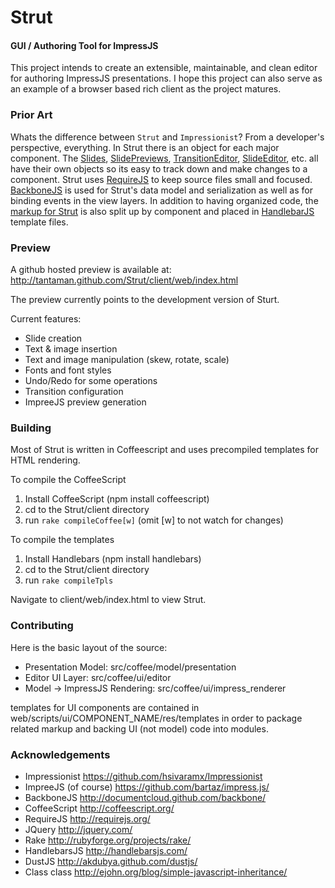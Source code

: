 Strut
=======

#### GUI / Authoring Tool for ImpressJS ####

This project intends to create an extensible, maintainable, and clean editor for authoring ImpressJS presentations.
I hope this project can also serve as an example of a browser based rich client as the project matures.

### Prior Art ###

Whats the difference between ```Strut``` and ```Impressionist```?
From a developer's perspective, everything.  In Strut there is an object for each major component.  The 
[Slides](https://github.com/tantaman/Strut/blob/master/client/src/coffee/model/presentation/Slide.coffee), 
[SlidePreviews](https://github.com/tantaman/Strut/blob/master/client/src/coffee/ui/editor/TransitionSlideSnapshot.coffee), 
[TransitionEditor](https://github.com/tantaman/Strut/blob/master/client/src/coffee/ui/editor/TransitionEditor.coffee), 
[SlideEditor](https://github.com/tantaman/Strut/blob/master/client/src/coffee/ui/editor/SlideEditor.coffee),
etc. all have their own objects so its easy to
track down and make changes to a component.  Strut uses [RequireJS](http://requirejs.org/) to keep source files small and
focused.  [BackboneJS](http://documentcloud.github.com/backbone/) is used for Strut's data model and serialization as well as for binding events in the 
view layers.  In addition to having organized code, the [markup for Strut](https://github.com/tantaman/Strut/tree/master/client/web/scripts/ui/editor/res/templates) is also 
split up by component and placed in [HandlebarJS](http://handlebarsjs.com/) template files. 

### Preview ###

A github hosted preview is available at: http://tantaman.github.com/Strut/client/web/index.html

The preview currently points to the development version of Sturt.

Current features:

 * Slide creation
 * Text & image insertion
 * Text and image manipulation (skew, rotate, scale)
 * Fonts and font styles
 * Undo/Redo for some operations
 * Transition configuration
 * ImpreeJS preview generation

### Building ###

Most of Strut is written in Coffeescript and uses precompiled templates for HTML rendering.

To compile the CoffeeScript

1. Install CoffeeScript (npm install coffeescript)
2. cd to the Strut/client directory
3. run `rake compileCoffee[w]`  (omit [w] to not watch for changes)

To compile the templates

1. Install Handlebars (npm install handlebars)
2. cd to the Strut/client directory
3. run `rake compileTpls`

Navigate to client/web/index.html to view Strut.

### Contributing ###

Here is the basic layout of the source:

* Presentation Model: src/coffee/model/presentation
* Editor UI Layer: src/coffee/ui/editor
* Model -> ImpressJS Rendering: src/coffee/ui/impress_renderer

templates for UI components are contained in web/scripts/ui/COMPONENT_NAME/res/templates
in order to package related markup and backing UI (not model) code into modules.

### Acknowledgements ###

* Impressionist https://github.com/hsivaramx/Impressionist
* ImpreeJS (of course) https://github.com/bartaz/impress.js/
* BackboneJS http://documentcloud.github.com/backbone/
* CoffeeScript http://coffeescript.org/
* RequireJS http://requirejs.org/
* JQuery http://jquery.com/
* Rake http://rubyforge.org/projects/rake/
* HandlebarsJS http://handlebarsjs.com/
* DustJS http://akdubya.github.com/dustjs/
* Class class http://ejohn.org/blog/simple-javascript-inheritance/